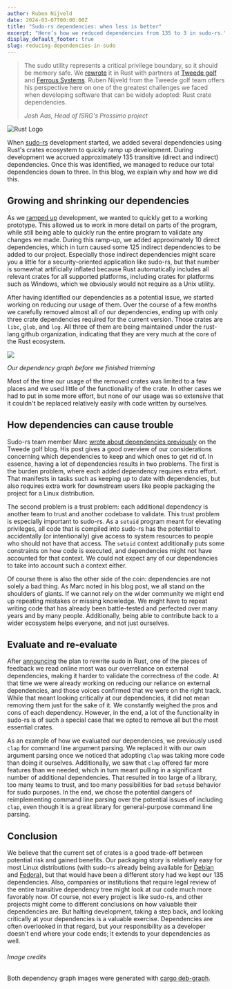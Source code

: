 ```yaml
---
author: Ruben Nijveld
date: 2024-03-07T00:00:00Z
title: "Sudo-rs dependencies: when less is better"
excerpt: "Here’s how we reduced dependencies from 135 to 3 in sudo-rs."
display_default_footer: true
slug: reducing-dependencies-in-sudo
---
```



<div class="card border-0">
    <div class="pt-4 pb-4">
        <blockquote class="blockquote">
            <span class="quote"></span>
            <div class="quote-text">
                <p class="font-italic lh-170">The sudo utility represents a critical privilege boundary, so it should be memory safe. We <a href="https://www.memorysafety.org/initiative/sudo-su/">rewrote</a> it in Rust with partners at <a href="https://tweedegolf.nl/">Tweede golf</a> and <a href="https://ferrous-systems.com/">Ferrous Systems</a>. Ruben Nijveld from the Tweede golf team offers his perspective here on one of the greatest challenges we faced when developing software that can be widely adopted: Rust crate dependencies.</p>
                <footer class="blockquote-footer"><cite title="Source Title">Josh Aas, Head of ISRG's Prossimo project</cite></footer>
            </div>
        </blockquote>
    </div>
</div>

<div class="card border-0 pic-quote-right mw-240px mx-auto mb-4 pt-4">
  <img alt="Rust Logo" class="rounded mx-auto img-fluid" src="/images/blog/blog-reducing-dependencies-in-sudo-overview.png" />
</div>


When [sudo-rs](https://github.com/memorysafety/sudo-rs) development started, we added several dependencies using Rust's crates ecosystem to quickly ramp up development. During development we accrued approximately 135 transitive (direct and indirect) dependencies. Once this was identified, we managed to reduce our total dependencies down to three. In this blog, we explain why and how we did this.

## Growing and shrinking our dependencies

As we [ramped up](https://www.memorysafety.org/initiative/sudo-su/sudo-su-work-plan/) development, we wanted to quickly get to a working prototype. This allowed us to work in more detail on parts of the program, while still being able to quickly run the entire program to validate any changes we made. During this ramp-up, we added approximately 10 direct dependencies, which in turn caused some 125 indirect dependencies to be added to our project. Especially those indirect dependencies might scare you a little for a security-oriented application like sudo-rs, but that number is somewhat artificially inflated because Rust automatically includes all relevant crates for all supported platforms, including crates for platforms such as Windows, which we obviously would not require as a Unix utility.

After having identified our dependencies as a potential issue, we started working on reducing our usage of them. Over the course of a few months we carefully removed almost all of our dependencies, ending up with only three crate dependencies required for the current version. Those crates are `libc`, `glob`, and `log`. All three of them are being maintained under the rust-lang github organization, indicating that they are very much at the core of the Rust ecosystem. 

![](/images/blog/blog-reducing-dependencies-in-sudo-chart.png)

*Our dependency graph before we finished trimming*

Most of the time our usage of the removed crates was limited to a few places and we used little of the functionality of the crate. In other cases we had to put in some more effort, but none of our usage was so extensive that it couldn't be replaced relatively easily with code written by ourselves.

## How dependencies can cause trouble

Sudo-rs team member Marc [wrote about dependencies previously](https://tweedegolf.nl/en/blog/104/dealing-with-dependencies-in-rust) on the Tweede golf blog. His post gives a good overview of our considerations concerning which dependencies to keep and which ones to get rid of. In essence, having a lot of dependencies results in two problems. The first is the burden problem, where each added dependency requires extra effort. That manifests in tasks such as keeping up to date with dependencies, but also requires extra work for downstream users like people packaging the project for a Linux distribution.

The second problem is a trust problem: each additional dependency is another team to trust and another codebase to validate. This trust problem is especially important to sudo-rs. As a `setuid` program meant for elevating privileges, all code that is compiled into sudo-rs has the potential to accidentally (or intentionally) give access to system resources to people who should not have that access. The `setuid` context additionally puts some constraints on how code is executed, and dependencies might not have accounted for that context. We could not expect any of our dependencies to take into account such a context either.

Of course there is also the other side of the coin: dependencies are not solely a bad thing. As Marc noted in his blog post, we all stand on the shoulders of giants. If we cannot rely on the wider community we might end up repeating mistakes or missing knowledge. We might have to repeat writing code that has already been battle-tested and perfected over many years and by many people. Additionally, being able to contribute back to a wider ecosystem helps everyone, and not just ourselves.

## Evaluate and re-evaluate

After [announcing](https://www.memorysafety.org/blog/sudo-and-su/) the plan to rewrite sudo in Rust, one of the pieces of feedback we read online most was our overreliance on external dependencies, making it harder to validate the correctness of the code. At that time we were already working on reducing our reliance on external dependencies, and those voices confirmed that we were on the right track. While that meant looking critically at our dependencies, it did not mean removing them just for the sake of it. We constantly weighed the pros and cons of each dependency. However, in the end, a lot of the functionality in sudo-rs is of such a special case that we opted to remove all but the most essential crates.

As an example of how we evaluated our dependencies, we previously used `clap` for command line argument parsing. We replaced it with our own argument parsing once we noticed that adopting `clap` was taking more code than doing it ourselves. Additionally, we saw that `clap` offered far more features than we needed, which in turn meant pulling in a significant number of additional dependencies. That resulted in too large of a library, too many teams to trust, and too many possibilities for bad `setuid` behavior for sudo purposes. In the end, we chose the potential dangers of reimplementing command line parsing over the potential issues of including `clap`, even though it is a great library for general-purpose command line parsing.

## Conclusion

We believe that the current set of crates is a good trade-off between potential risk and gained benefits. Our packaging story is relatively easy for most Linux distributions (with sudo-rs already being available for [Debian](https://packages.debian.org/sid/sudo-rs) and [Fedora](https://packages.fedoraproject.org/pkgs/sudo-rs/sudo-rs/)), but that would have been a different story had we kept our 135 dependencies. Also, companies or institutions that require legal review of the entire transitive dependency tree might look at our code much more favorably now. Of course, not every project is like sudo-rs, and other projects might come to different conclusions on how valuable their dependencies are. But halting development, taking a step back, and looking critically at your dependencies is a valuable exercise. Dependencies are often overlooked in that regard, but your responsibility as a developer doesn't end where your code ends; it extends to your dependencies as well.

###### Image credits
Both dependency graph images were generated with [cargo deb-graph](https://github.com/jplatte/cargo-depgraph).